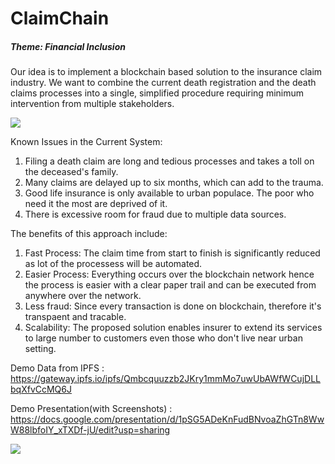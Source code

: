 # ClaimChain

##### Theme:  Financial Inclusion


Our idea is to implement a blockchain based solution to the insurance claim industry. We want to combine the current death registration and the death claims processes into a single, simplified  procedure requiring minimum intervention from multiple stakeholders.

![](https://imgur.com/0AJ3UnO.png)



Known Issues in the Current System:

1. Filing a death claim are long and tedious processes and takes a toll on the deceased's family.
2. Many claims are delayed up to six months, which can add to the trauma.
3. Good life insurance is only available to urban populace. The poor who need it the most are deprived of it.
4. There is excessive room for fraud due to multiple data sources.

The benefits of this approach include:

1. Fast Process: The claim time from start to finish is significantly reduced as lot of the processess will be automated.
2. Easier Process: Everything occurs over the blockchain network hence the process is easier with a clear paper trail and can be executed from anywhere over the network.
3. Less fraud: Since every transaction is done on blockchain, therefore it's transpaent and tracable.
4. Scalability: The proposed solution enables insurer to extend its services to large number to customers even those who don't live near urban setting.

Demo Data from IPFS : https://gateway.ipfs.io/ipfs/Qmbcquuzzb2JKry1mmMo7uwUbAWfWCujDLLbqXfvCcMQ6J

Demo Presentation(with Screenshots) : https://docs.google.com/presentation/d/1pSG5ADeKnFudBNvoaZhGTn8WwW88lbfoIY_xTXDf-jU/edit?usp=sharing


![](https://imgur.com/0AJ3UnO.png)

